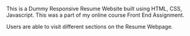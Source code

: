 This is a Dummy Responsive Resume Website built using HTML, CSS, Javascript. This was a part of my online course Front End Assignment.

Users are able to visit different sections on the Resume Webpage.
